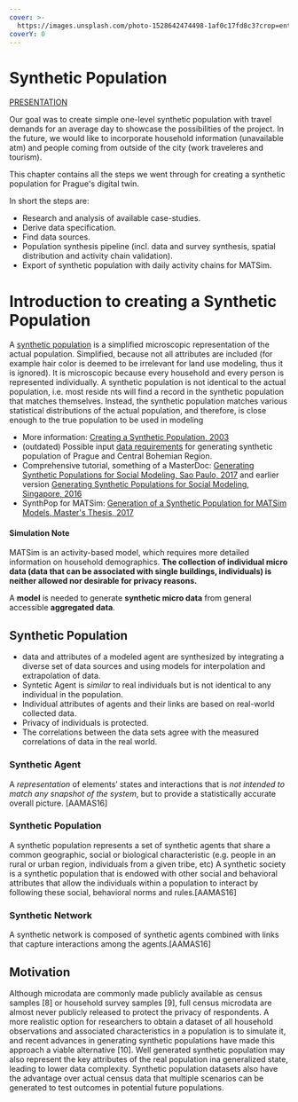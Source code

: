 ```yaml
---
cover: >-
  https://images.unsplash.com/photo-1528642474498-1af0c17fd8c3?crop=entropy&cs=srgb&fm=jpg&ixid=MnwxOTcwMjR8MHwxfHNlYXJjaHw5fHxwZW9wbGV8ZW58MHx8fHwxNjQ4NDgyODY5&ixlib=rb-1.2.1&q=85
coverY: 0
---
```


# Synthetic Population

[PRESENTATION]()

Our goal was to create simple one-level synthetic population with travel demands for an average day to showcase the possibilities of the project.
In the future, we would like to incorporate household information (unavailable atm) and people coming from outside of the city (work traveleres and tourism).

This chapter contains all the steps we went through for creating a synthetic population for Prague's digital twin.


In short the steps are:
* Research and analysis of available case-studies.
* Derive data specification.
* Find data sources.
* Population synthesis pipeline (incl. data and survey synthesis, spatial distribution and activity chain validation).
* Export of synthetic population with daily activity chains for MATSim.


# Introduction to creating a Synthetic Population

A [synthetic population](https://silo.zone/synPop.html) is a simplified microscopic representation of the actual population. Simplified, because not all attributes are included (for example hair color is deemed to be irrelevant for land use modeling, thus it is ignored). It is microscopic because every household and every person is represented individually. A synthetic population is not identical to the actual population, i.e. most reside nts will find a record in the synthetic population that matches themselves. Instead, the synthetic population matches various statistical distributions of the actual population, and therefore, is close enough to the true population to be used in modeling

* More information: [Creating a Synthetic Population, 2003](http://moeckel.github.io/rm/doc/2003\_moeckel\_etal\_synpop\_cupum.pdf)
* (outdated) Possible input [data requirements](https://docs.google.com/document/d/1xIxFxnPrZ9Fja\_9PfYYTN6YLcxZzfu4d14OFNExxBMU/edit?usp=sharing) for generating synthetic population of Prague and Central Bohemian Region.
* Comprehensive tutorial, something of a MasterDoc: [Generating Synthetic Populations for Social Modeling, Sao Paulo, 2017](https://nssac.bii.virginia.edu/\~swarup/synthetic\_population\_tutorial\_2/AAMAS\_2017\_generating\_synthetic\_populations\_for\_social\_modeling\_full\_tutorial.pdf) and earlier version [Generating Synthetic Populations for Social Modeling, Singapore, 2016](https://biocomplexity.virginia.edu/sites/default/files/staff/AAMAS\_2016\_generating\_synthetic\_populations\_for\_social\_modeling\_full\_tutorial.pdf)
* SynthPop for MATSim: [Generation of a Synthetic Population for MATSim Models, Master's Thesis, 2017](https://diglib.tugraz.at/download.php?id=5aa247f495fb1\&location=browse)

#### Simulation Note

MATSim is an activity-based model, which requires more detailed information on household demographics. **The collection of individual micro data (data that can be associated with single buildings, individuals) is neither allowed nor desirable for privacy reasons.**

A **model** is needed to generate **synthetic micro data** from general accessible **aggregated data**.

## Synthetic Population

* data and attributes of a modeled agent are synthesized by integrating a diverse set of data sources and using models for interpolation and extrapolation of data.
* Syntetic Agent is _similar_ to real individuals but is not identical to any individual in the population.
* Individual attributes of agents and their links are based on real-world collected data.
* Privacy of individuals is protected.
* The correlations between the data sets agree with the measured correlations of data in the real world.

### Synthetic Agent

A _representation_ of elements’ states and interactions that is _not intended to match any snapshot of the system_, but to provide a statistically accurate overall picture. \[AAMAS16]

### Synthetic Population

A synthetic population represents a set of synthetic agents that share a common geographic, social or biological characteristic (e.g. people in an rural or urban region, individuals from a given tribe, etc) A synthetic society is a synthetic population that is endowed with other social and behavioral attributes that allow the individuals within a population to interact by following these social, behavioral norms and rules.\[AAMAS16]

### Synthetic Network

A synthetic network is composed of synthetic agents combined with links that capture interactions among the agents.\[AAMAS16]

## Motivation

Although microdata are commonly made publicly available as census samples \[8] or household survey samples \[9], full census microdata are almost never publicly released to protect the privacy of respondents. A more realistic option for researchers to obtain a dataset of all household observations and associated characteristics in a population is to simulate it, and recent advances in generating synthetic populations have made this approach a viable alternative \[10]. Well generated synthetic population may also represent the key attributes of the real population ina generalized state, leading to lower data complexity. Synthetic population datasets also have the advantage over actual census data that multiple scenarios can be generated to test outcomes in potential future populations.
